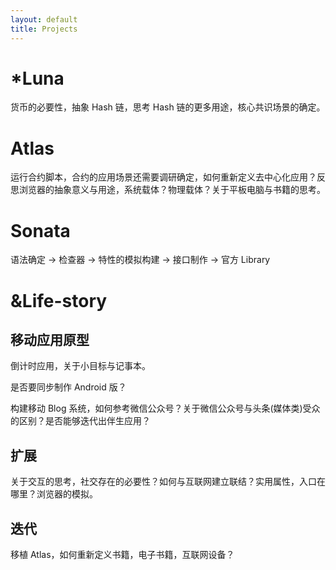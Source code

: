 ```yaml
---
layout: default
title: Projects
---
```

# *Luna
货币的必要性，抽象 Hash 链，思考 Hash 链的更多用途，核心共识场景的确定。

# Atlas
运行合约脚本，合约的应用场景还需要调研确定，如何重新定义去中心化应用？反思浏览器的抽象意义与用途，系统载体？物理载体？关于平板电脑与书籍的思考。

# Sonata
语法确定 -> 检查器 -> 特性的模拟构建 -> 接口制作 -> 官方 Library

# &Life-story
## 移动应用原型
倒计时应用，关于小目标与记事本。

是否要同步制作 Android 版？

构建移动 Blog 系统，如何参考微信公众号？关于微信公众号与头条(媒体类)受众的区别？是否能够迭代出伴生应用？

## 扩展
关于交互的思考，社交存在的必要性？如何与互联网建立联结？实用属性，入口在哪里？浏览器的模拟。

## 迭代
移植 Atlas，如何重新定义书籍，电子书籍，互联网设备？
